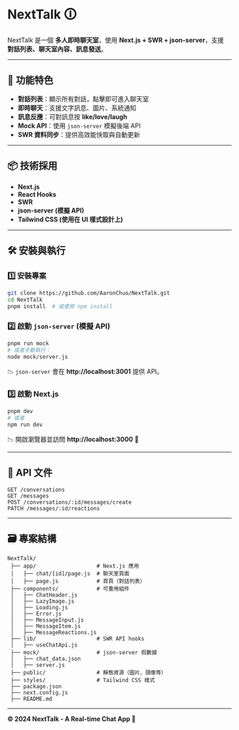 # NextTalk 🛈

NextTalk 是一個 **多人即時聊天室**，使用 **Next.js + SWR + json-server**，支援 **對話列表、聊天室內容、訊息發送**。

---

## 🚀 功能特色
- **對話列表**：顯示所有對話，點擊即可進入聊天室
- **即時聊天**：支援文字訊息、圖片、系統通知
- **訊息反應**：可對訊息按 **like/love/laugh**
- **Mock API**：使用 `json-server` 模擬後端 API
- **SWR 資料同步**：提供高效能快取與自動更新

---

## 📦 技術採用
- **Next.js**
- **React Hooks**
- **SWR**
- **json-server (模擬 API)**
- **Tailwind CSS (使用在 UI 樣式設計上)**

---

## 🛠️ 安裝與執行
### 1️⃣ **安裝專案**
```bash
git clone https://github.com/AaronChuo/NextTalk.git
cd NextTalk
pnpm install  # 或使用 npm install
```

### 2️⃣ **啟動 `json-server` (模擬 API)**
```bash
pnpm run mock
# 或者手動執行：
node mock/server.js
```
📉 `json-server` 會在 **http://localhost:3001** 提供 API。

### 3️⃣ **啟動 Next.js**
```bash
pnpm dev
# 或者
npm run dev
```
📉 開啟瀏覽器並訪問 **http://localhost:3000** 🎉

---

## 🔐 API 文件
```
GET /conversations
GET /messages
POST /conversations/:id/messages/create
PATCH /messages/:id/reactions
```
---

## 🗃️ 專案結構
```
NextTalk/
 ├── app/                   # Next.js 應用
 │   ├── chat/[id]/page.js  # 聊天室頁面
 │   ├── page.js            # 首頁（對話列表）
 ├── components/            # 可重用組件
 │   ├── ChatHeader.js
 │   ├── LazyImage.js
 │   ├── Loading.js
 │   ├── Error.js
 │   ├── MessageInput.js
 │   ├── MessageItem.js
 │   ├── MessageReactions.js
 ├── lib/                   # SWR API hooks
 │   ├── useChatApi.js
 ├── mock/                  # json-server 假數據
 │   ├── chat_data.json
 │   ├── server.js
 ├── public/                # 靜態資源（圖片、頭像等）
 ├── styles/                # Tailwind CSS 樣式
 ├── package.json
 ├── next.config.js
 ├── README.md
```
---

**© 2024 NextTalk - A Real-time Chat App 🚀**

